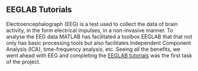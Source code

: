 ## EEGLAB Tutorials

Electroencephalograph (EEG) is a test used to collect the data of brain activity, in the form electrical impulses, in a non-invasive manner. To analyse the EEG data MATLAB has facilitated a toolbox EEGLAB that that not only has basic processing tools but also facilitates Independent Component Analysis (ICA), time-frequency analysis, etc. 
Seeing all the benefits, we went ahead with EEG and completing the [EEGLAB tutorials](https://sccn.ucsd.edu/wiki/EEGLAB_Wiki#EEGLAB_Tutorial) was the first task of the project.
